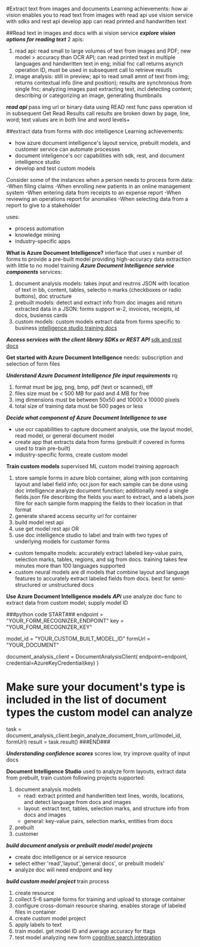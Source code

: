 #Extract text from images and documents
Learning achievements:
how ai vision enables you to read text from images with read api
use vision service with sdks and rest api
develop app can read printed and handwritten text

##Read text in images and docs with ai vision service
***explore vision options for reading text***
2 apis:
1. read api: read small to large volumes of text from images and PDF; new model > accuracy than OCR API; can read printed text in multiple languages and handwritten text in eng; initial fnc call returns asynch operation ID, must be used in subsequent call to retrieve resutls
2. image analysis: still in preview; api to read small amnt of text from img; returns contextual info (line and position); results are synchronous from single fnc; analyzing images past extracting text, incl detecting content; describing or categorizing an image, generating thumbnails

***read api***
pass img url or binary data using READ rest func
pass operation id in subsequent Get Read Results call
results are broken down by page, line, word; text values are in both line and word levels+


##extract data from forms with doc intelligence
Learning achievements:
- how azure document intelligence's layout service, prebuilt models, and customer service can automate processes
- document inteligence's ocr capabilities with sdk, rest, and document intelligence studio
- develop and test custom models

Consider some of the instances when a person needs to process form data:
-When filing claims
-When enrolling new patients in an online management system
-When entering data from receipts to an expense report
-When reviewing an operations report for anomalies
-When selecting data from a report to give to a stakeholder

uses:
- process automation
- knowledge mining
- industry-specific apps

**What is Azure Document Intelligence?**
interface that uses x number of forms to provide a pre-built model providing high-accuracy data extraction with little to no model training
 ***Azure Document Intelligence service components***
 services:
 1. document analysis models: takes input and reutrns JSON with location of text in bb, content, tables, selectio n marks (checkboxes or radio buttons), doc structure
 2. prebuilt models: detect and extract info from doc images and return extracted data in a JSON: forms support w-2, invoices, receipts, id docs, busienss cards
 3. custom models: custom models extract data from forms specific to business [intelligence studio training docs](https://formrecognizer.appliedai.azure.com/studio)

***Access services with the client library SDKs or REST API***
[sdk and rest docs](https://learn.microsoft.com/en-us/azure/ai-services/document-intelligence/quickstarts/get-started-sdks-rest-api)

**Get started with Azure Document Intelligence**
needs: subscription and selection of form files

***Understand Azure Document Intelligence file input requirements***
rq:
1. format must be jpg, png, bmp, pdf (text or scanned), tiff
2. files size must be < 500 MB for paid and 4 MB for free
3. img dimensions must be between 50x50 and 10000 x 10000 pixels
4. total size of training data must be 500 pages or less

***Decide what component of Azure Document Intelligence to use***
- use ocr capabilities to capture document analysis, use the layout model, read model, or general document model
- create app that extracts data from forms (prebuilt if covered in forms used to train pre-built)
- industry-specific forms, create custom model

**Train custom models**
supervised ML
 custom model training approach
 1. store sample forms in azure blob container, along with json containing layout and label field info; ocr.json for each sample can be done using doc intelligence analyze document function; additionally need a single fields.json file describing the fields you want to extract, and a labels.json filre for each sample form mapping the fields to their location in that format
 2. generate shared access security url for container
 3. build model rest api
 4. use get model rest api OR
 5. use doc intelligence studio to label and train with two types of underlying models for customer forms
  - custom tempalte models: accurately extract labeled key-value pairs, selection marks, tables, regions, and sig from docs. training takes few minutes more than 100 languages supported
  - custom neural models are dl models that combine layout and language features to accurately extract labeled fields from docs. best for semi-structured or unstructured docs

**Use Azure Document Intelligence models**
***APi***
use analyze doc func to extract data from custom model; supply model ID

###python code START###
endpoint = "YOUR_FORM_RECOGNIZER_ENDPOINT"
key = "YOUR_FORM_RECOGNIZER_KEY"

model_id = "YOUR_CUSTOM_BUILT_MODEL_ID"
formUrl = "YOUR_DOCUMENT"

document_analysis_client = DocumentAnalysisClient(
    endpoint=endpoint, credential=AzureKeyCredential(key)
)

# Make sure your document's type is included in the list of document types the custom model can analyze
task = document_analysis_client.begin_analyze_document_from_url(model_id, formUrl)
result = task.result()
###END###

***Understanding confidence scores***
scores low, try improve quality of input docs

**Document Intelligence Studio**
used to analyze form layouts, extract data from prebuilt, train custom
following projects supported:
1. document analysis models
   - read: extract printed and handwritten text lines, words, locations, and detect language from docs and images
   - layout: extract text, tables, selection marks, and structure info from docs and images
   - general: key-value pairs, selection marks, entities from docs
2. prebuilt
3. customer

***build document analysis or prebuilt model model projects***
- create doc intelligence or ai service resource
- select either 'read','layout','general docs', or prebuilt models'
- analyze doc will need endpoint and key 

***build custom model project***
train process
1. create resource
2. collect 5-6 sample forms for training and upload to storage container
3. configure cross-domain resource sharing. enables storage of labeled files in container
4. create custom model project
5. apply labels to text
6. train model. get model ID and average accuracy for ttags
7. test model analyzing new form
[cognitive search integration](https://learn.microsoft.com/en-us/previous-versions/azure/search/cognitive-search-tutorial-aml-designer-custom-skill)
